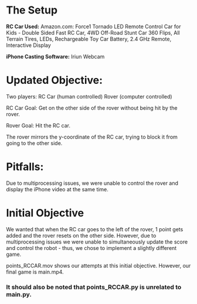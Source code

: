 # The Setup
**RC Car Used:** Amazon.com: Force1 Tornado LED Remote Control Car for Kids - Double Sided Fast RC Car, 4WD Off-Road Stunt Car 360 Flips, All Terrain Tires, LEDs, Rechargeable Toy Car Battery, 2.4 GHz Remote, Interactive Display

**iPhone Casting Software:** Iriun Webcam

# Updated Objective:
Two players:
RC Car (human controlled)
Rover (computer controlled)

RC Car Goal: Get on the other side of the rover without being hit by the rover.

Rover Goal: Hit the RC car.

The rover mirrors the y-coordinate of the RC car, trying to block it from going to the other side.

# Pitfalls:
Due to multiprocessing issues, we were unable to control the rover and display the iPhone video at the same time. 

# Initial Objective
We wanted that when the RC car goes to the left of the rover, 1 point gets added and the rover resets on the other side. However, due to multiprocessing issues we were unable to simultaneously update the score and control the robot - thus, we chose to implement a slightly different game. 

points_RCCAR.mov shows our attempts at this initial objective. However, our final game is main.mp4.

### It should also be noted that points_RCCAR.py is unrelated to main.py.
